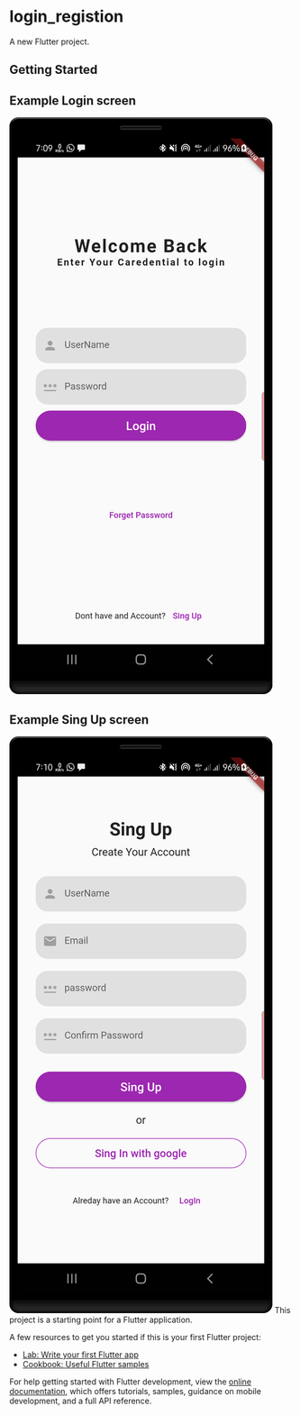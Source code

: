 # login_registion

A new Flutter project.

## Getting Started
## Example Login screen
![login screen](https://github.com/fokrul511/login-Sing-up-Screen/blob/main/lib/privew_image/login%20page.png)
## Example Sing Up screen
![Sing Up](https://github.com/fokrul511/login-Sing-up-Screen/blob/main/lib/privew_image/sing%20up%20page.png)
This project is a starting point for a Flutter application.

A few resources to get you started if this is your first Flutter project:

- [Lab: Write your first Flutter app](https://docs.flutter.dev/get-started/codelab)
- [Cookbook: Useful Flutter samples](https://docs.flutter.dev/cookbook)

For help getting started with Flutter development, view the
[online documentation](https://docs.flutter.dev/), which offers tutorials,
samples, guidance on mobile development, and a full API reference.
